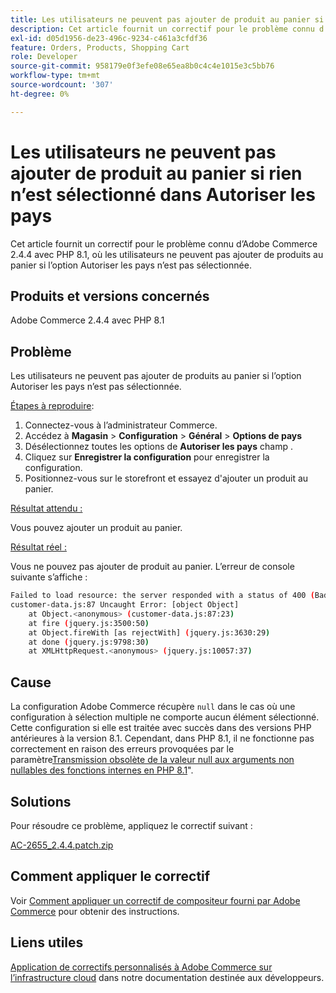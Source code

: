 ```yaml
---
title: Les utilisateurs ne peuvent pas ajouter de produit au panier si rien n’est sélectionné dans Autoriser les pays
description: Cet article fournit un correctif pour le problème connu d’Adobe Commerce 2.4.4 avec PHP 8.1, où les utilisateurs ne peuvent pas ajouter de produits au panier si l’option Autoriser les pays n’est pas sélectionnée.
exl-id: d05d1956-de23-496c-9234-c461a3cfdf36
feature: Orders, Products, Shopping Cart
role: Developer
source-git-commit: 958179e0f3efe08e65ea8b0c4c4e1015e3c5bb76
workflow-type: tm+mt
source-wordcount: '307'
ht-degree: 0%

---
```


# Les utilisateurs ne peuvent pas ajouter de produit au panier si rien n’est sélectionné dans Autoriser les pays

Cet article fournit un correctif pour le problème connu d’Adobe Commerce 2.4.4 avec PHP 8.1, où les utilisateurs ne peuvent pas ajouter de produits au panier si l’option Autoriser les pays n’est pas sélectionnée.

## Produits et versions concernés

Adobe Commerce 2.4.4 avec PHP 8.1

## Problème

Les utilisateurs ne peuvent pas ajouter de produits au panier si l’option Autoriser les pays n’est pas sélectionnée.

<u>Étapes à reproduire</u>:

1. Connectez-vous à l’administrateur Commerce.
1. Accédez à **Magasin** > **Configuration** > **Général** > **Options de pays**
1. Désélectionnez toutes les options de **Autoriser les pays** champ .
1. Cliquez sur **Enregistrer la configuration** pour enregistrer la configuration.
1. Positionnez-vous sur le storefront et essayez d&#39;ajouter un produit au panier.

<u>Résultat attendu :</u>

Vous pouvez ajouter un produit au panier.

<u>Résultat réel :</u>

Vous ne pouvez pas ajouter de produit au panier. L’erreur de console suivante s’affiche :

```bash
Failed to load resource: the server responded with a status of 400 (Bad Request)
customer-data.js:87 Uncaught Error: [object Object]
    at Object.<anonymous> (customer-data.js:87:23)
    at fire (jquery.js:3500:50)
    at Object.fireWith [as rejectWith] (jquery.js:3630:29)
    at done (jquery.js:9798:30)
    at XMLHttpRequest.<anonymous> (jquery.js:10057:37)
```

## Cause

La configuration Adobe Commerce récupère `null` dans le cas où une configuration à sélection multiple ne comporte aucun élément sélectionné. Cette configuration si elle est traitée avec succès dans des versions PHP antérieures à la version 8.1. Cependant, dans PHP 8.1, il ne fonctionne pas correctement en raison des erreurs provoquées par le paramètre[Transmission obsolète de la valeur null aux arguments non nullables des fonctions internes en PHP 8.1](https://wiki.php.net/rfc/deprecate_null_to_scalar_internal_arg)&quot;.

## Solutions

Pour résoudre ce problème, appliquez le correctif suivant :

[AC-2655_2.4.4.patch.zip](assets/AC-2655_2.4.4.patch.zip)

## Comment appliquer le correctif

Voir [Comment appliquer un correctif de compositeur fourni par Adobe Commerce](/help/how-to/general/how-to-apply-a-composer-patch-provided-by-magento.md) pour obtenir des instructions.

## Liens utiles

[Application de correctifs personnalisés à Adobe Commerce sur l’infrastructure cloud](https://devdocs.magento.com/guides/v2.3/cloud/project/project-patch.html) dans notre documentation destinée aux développeurs.
